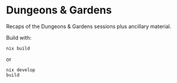 # Dungeons & Gardens

Recaps of the Dungeons & Gardens sessions plus ancillary material.

Build with:

```
nix build
```

or

```
nix develop
build
```
